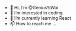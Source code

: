 - 👋 Hi, I’m @GeniusYiWai
- 👀 I’m interested in coding
- 🌱 I’m currently learning React
- 📫 How to reach me ...

<!---
GeniusYiWai/GeniusYiWai is a ✨ special ✨ repository because its `README.md` (this file) appears on your GitHub profile.
You can click the Preview link to take a look at your changes.
--->
